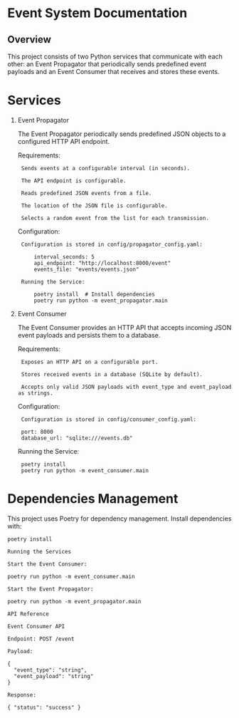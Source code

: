# Event System Documentation

## Overview

This project consists of two Python services that communicate with each other: an Event Propagator that periodically sends predefined event payloads and an Event Consumer that receives and stores these events.

# Services

1. Event Propagator
    
    The Event Propagator periodically sends predefined JSON objects to a configured HTTP API endpoint.
    
    Requirements:   
    
        Sends events at a configurable interval (in seconds).
        
        The API endpoint is configurable.
        
        Reads predefined JSON events from a file.
        
        The location of the JSON file is configurable.
        
        Selects a random event from the list for each transmission.

    Configuration:
    
        Configuration is stored in config/propagator_config.yaml:
    
            interval_seconds: 5
            api_endpoint: "http://localhost:8000/event"
            events_file: "events/events.json"
    
        Running the Service:
        
            poetry install  # Install dependencies
            poetry run python -m event_propagator.main  

2. Event Consumer
    
    The Event Consumer provides an HTTP API that accepts incoming JSON event payloads and persists them to a database.
    
    Requirements:
    
        Exposes an HTTP API on a configurable port.
        
        Stores received events in a database (SQLite by default).
        
        Accepts only valid JSON payloads with event_type and event_payload as strings.
    
    Configuration:
    
        Configuration is stored in config/consumer_config.yaml:
        
        port: 8000
        database_url: "sqlite:///events.db"
    
    Running the Service:
    
        poetry install 
        poetry run python -m event_consumer.main 

# Dependencies Management

This project uses Poetry for dependency management. Install dependencies with:

    poetry install
    
    Running the Services
    
    Start the Event Consumer:
    
    poetry run python -m event_consumer.main
    
    Start the Event Propagator:
    
    poetry run python -m event_propagator.main
    
    API Reference
    
    Event Consumer API
    
    Endpoint: POST /event

    Payload:
    
    {
      "event_type": "string",
      "event_payload": "string"
    }
    
    Response:
    
    { "status": "success" }
    
